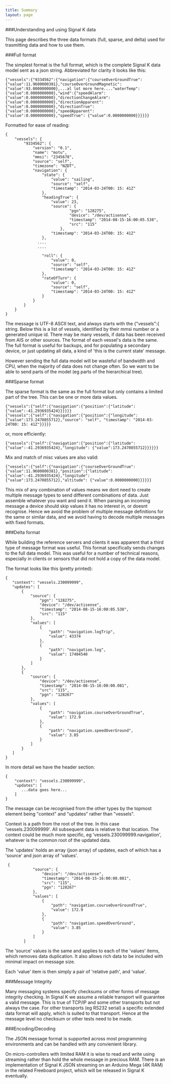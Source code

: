 ```yaml
---
title: Summary
layout: page
---
```


###Understanding and using Signal K data

This page describes the three data formats (full, sparse, and delta) used for trasmitting data and how to use them.

###Full format

The simplest format is the full format, which is the complete Signal K data model sent as a json string. Abbreviated for clarity it looks like this:
```
{"vessels":{"9334562":{"navigation":{"courseOverGroundTrue": {"value":11.9600000381},"courseOverGroundMagnetic": {"value":93.0000000000},...al lot more here...."waterTemp": {"value":0.0000000000},"wind":{"speedAlarm": {"value":0.0000000000},"directionChangeAlarm": {"value":0.0000000000},"directionApparent": {"value":0.0000000000},"directionTrue": {"value":0.0000000000},"speedApparent": {"value":0.0000000000},"speedTrue": {"value":0.0000000000}}}}}}

```
Formatted for ease of reading:
```
{
    "vessels": {
        "9334562": {
            "version": "0.1",
            "name": "motu",
            "mmsi": "2345678",
            "source": "self",
            "timezone": "NZDT",
            "navigation": {
                "state": {
                    "value": "sailing",
                    "source": "self",
                    "timestamp": "2014-03-24T00: 15: 41Z"
                },
                "headingTrue": {
                    "value": 23,
                    "source": {
							"pgn": "128275",
							"device": "/dev/actisense",
							"timestamp": "2014-08-15-16:00:05.538",
							"src": "115"
						},
                    "timestamp": "2014-03-24T00: 15: 41Z"
                },
              ....
              ....
              
                "roll": {
                    "value": 0,
                    "source": "self",
                    "timestamp": "2014-03-24T00: 15: 41Z"
                },
                "rateOfTurn": {
                    "value": 0,
                    "source": "self",
                    "timestamp": "2014-03-24T00: 15: 41Z"
                }
            }
        }
    }
}
```
The message is UTF-8 ASCII text, and always starts with the {"vessels":{ string. Below this is a list of vessels, identified by their mmsi number or a generated unique id. There may be many vessels, if data has been received from AIS or other sources. The format of each vessel's data is the same. The full format is useful for backups, and for populating a secondary device, or just updating all data, a kind of 'this is the current state' message.

However sending the full data model will be wasteful of bandwidth and CPU, when the majority of data does not change often. So we want to be able to send parts of the model (eg parts of the hierarchical tree).

###Sparse format

The sparse format is the same as the full format but only contains a limited part of the tree. This can be one or more data values.

 ```
 {"vessels":{"self":{"navigation":{"position":{"latitude": {"value":-41.2936935424}}}}}}
 {"vessels":{"self":{"navigation":{"position":{"longitude": {"value":173.2470855712},"source": "self", "timestamp": "2014-03-24T00: 15: 41Z"}}}}}
 ```
 or, more efficiently:
  ```
 {"vessels":{"self":{"navigation":{"position":{"latitude": {"value":-41.2936935424},"longitude": {"value":173.2470855712}}}}}}
 ```
 Mix and match of misc values are also valid:
 ```
 {"vessels":{"self":{"navigation":{"courseOverGroundTrue": {"value":11.9600000381},"position":{"latitude": {"value":-41.2936935424},"longitude": {"value":173.2470855712},"altitude": {"value":0.0000000000}}}}}}
 ```
 This mix of any combination of values means we dont need to create multiple message types to send different combinations of data. Just assemble whatever you want and send it. When parsing an incoming message a device should skip values it has no interest in, or doesnt recognise. Hence we avoid the problem of multiple message definitions for the same or similar data, and we avoid having to decode multiple messages with fixed formats.
 
 ###Delta format
 
 While building the reference servers and clients it was apparent that a third type of message format was useful. This format specifically sends changes to the full data model. This was useful for a number of technical reasons, especially in clients or sensors that did not hold a copy of the data model.
 
 The format looks like this (pretty printed):
 ```
 {
    "context": "vessels.230099999",
    "updates": [
        {
            "source": {
                "pgn": "128275",
                "device": "/dev/actisense",
                "timestamp": "2014-08-15-16:00:05.538",
                "src": "115"
            },
            "values": [
                {
                    "path": "navigation.logTrip",
                    "value": 43374
                },
                {
                    "path": "navigation.log",
                    "value": 17404540
                }
            ]
        },
        {
            "source": {
                "device": "/dev/actisense",
                "timestamp": "2014-08-15-16:00:00.081",
                "src": "115",
                "pgn": "128267"
            },
            "values": [
                {
                    "path": "navigation.courseOverGroundTrue",
                    "value": 172.9
                },
                {
                    "path": "navigation.speedOverGround",
                    "value": 3.85
                }
            ]
        }
    ]
}
 ```
 
In more detail we have the header section:
```
{
    "context": "vessels.230099999",
    "updates": [
       ...data goes here...
    ]
}
```
 The message can be recognised from the other types by the topmost element being "context" and "updates" rather than "vessels". 
 
 Context is a path from the root of the tree. In this case 'vessels.230099999'. All subsequent data is relative to that location. The context could be much more specific, eg 'vessels.230099999.navigation', whatever is the common root of the updated data.
 
 The 'updates' holds an array (json array) of updates, each of wihich has a 'source' and json array of 'values'.
```
 {
            "source": {
                "device": "/dev/actisense",
                "timestamp": "2014-08-15-16:00:00.081",
                "src": "115",
                "pgn": "128267"
            },
            "values": [
                {
                    "path": "navigation.courseOverGroundTrue",
                    "value": 172.9
                },
                {
                    "path": "navigation.speedOverGround",
                    "value": 3.85
                }
            ]
        }
 ```
 The 'source' values is the same and applies to each of the 'values' items, which removes data duplication. It also allows rich data to be included with minimal impact on message size.

Each 'value' item is then simply a pair of 'relative path', and 'value'.

###Message Integrity

Many messaging systems specify checksums or other forms of message integrity checking. In Signal K we assume a reliable transport will guarantee a valid message. This is true of TCP/IP and some other transports but not always the case. For other transports (eg RS232 serial) a specific extended data format will apply, which is suited to that transport. Hence at the message level no checksum or other tests need to be made.

###Encoding/Decoding

The JSON message format is supported across most programming environments and can be handled with any convienient library. 

On micro-controllers with limited RAM it is wise to read and write using streaming rather than hold the whole message in precious RAM. There is an implementation of Signal K JSON streaming on an Arduino Mega (4K RAM) in the related Freeboard project, which will be released in Signal K eventually.

